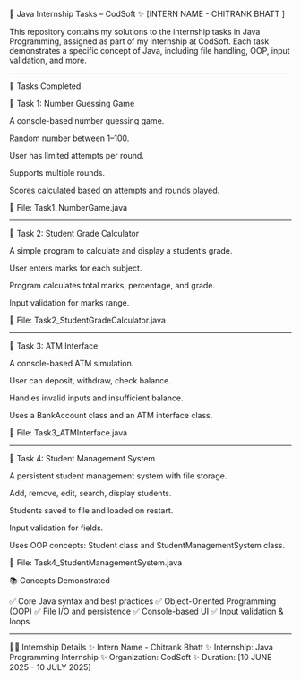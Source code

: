 📘 Java Internship Tasks – CodSoft
  ✨ [INTERN NAME - CHITRANK BHATT ]

This repository contains my solutions to the internship tasks in Java Programming, assigned as part of my internship at CodSoft.
Each task demonstrates a specific concept of Java, including file handling, OOP, input validation, and more.


---

🚀 Tasks Completed

🧩 Task 1: Number Guessing Game

A console-based number guessing game.

Random number between 1–100.

User has limited attempts per round.

Supports multiple rounds.

Scores calculated based on attempts and rounds played.


📄 File: Task1_NumberGame.java


---

🧩 Task 2: Student Grade Calculator

A simple program to calculate and display a student’s grade.

User enters marks for each subject.

Program calculates total marks, percentage, and grade.

Input validation for marks range.


📄 File: Task2_StudentGradeCalculator.java


---

🧩 Task 3: ATM Interface

A console-based ATM simulation.

User can deposit, withdraw, check balance.

Handles invalid inputs and insufficient balance.

Uses a BankAccount class and an ATM interface class.


📄 File: Task3_ATMInterface.java


---

🧩 Task 4: Student Management System

A persistent student management system with file storage.

Add, remove, edit, search, display students.

Students saved to file and loaded on restart.

Input validation for fields.

Uses OOP concepts: Student class and StudentManagementSystem class.


📄 File: Task4_StudentManagementSystem.java

📚 Concepts Demonstrated

✅ Core Java syntax and best practices
✅ Object-Oriented Programming (OOP)
✅ File I/O and persistence
✅ Console-based UI
✅ Input validation & loops


---

👨‍💻 Internship Details
✨ Intern Name - Chitrank Bhatt 
✨ Internship: Java Programming Internship
✨ Organization: CodSoft
✨ Duration: [10 JUNE 2025 - 10 JULY 2025]


